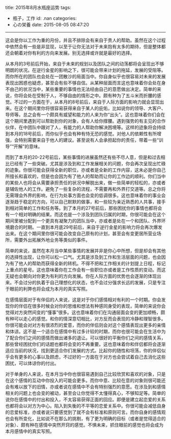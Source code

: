 title: 2015年8月水瓶座运势
tags:
  - 瓶子，工作
id: .nan
categories:
  - 心の栄養
date: 2015-08-05 08:47:20
---

这会是你以工作为重的月份，并且不排除会有来自于贵人的帮助。虽然在这个过程中依然会有一些是非显现，以至于让你无法对于未来抱有太多的期待，但是整体都还会朝着对你有利的方向来发展。别无选择或许就是最好的选择。

从本月的3号前后开始，来自于未来的规划以及团队之间的动荡都将会呈现出不够明朗的状况。在逆行金星的影响之下，很可能会带来计划的拖延，发展的受阻等。而你所在的团队也会处在一团散沙的局面当中。你自身似乎也很容易对未来的发展表现出困惑也疑虑，甚至会有些不够自信。从某种层面而言这也意味着你会处在身不由己的状况当中，某些重要的事情也无法经由自己的意愿做出决定。简单的来说，你将会处在受制于人，不够自由的情形之中。颇有种为了五斗米而折腰的感觉。不过的一方面在于，从本月的8号前后，来自于人际方面的影响力就会显现出来。在这个期间里你将很容易获得来自于某人的庇佑，比如说你的领导、大客户、导师等。总之会有一个颇具有威望和能力的人来为你“出头”。这也意味着你们会在这个期间里遇到可以帮助到你的对象，会有人给你撑腰。遇到强势的有主见的合作伙伴，在中团队中跟对了人，有能力的人帮助你解决困境等。这样的迹象将会持续到本月的18号前后，而你似乎也会有种有恃无恐的感觉。对他人的依赖性有所增强，会特别需要来自于他人的建议。甚至说有人会承担起你的责任，带着一些“训导”“开解”的意味。

而到了本月的20-22号前后，某些事情的进展虽然还有些不尽人意，但是和过去相比已经有了一些突破。尤其是涉及到和工作发展相关的问题，你会再次呈现出忙碌的迹象。你很可能会获得全新的职位，亦或者是全新的工作内容，这未必是你自己所擅长和喜欢的，但是也会因为有了他人的帮助而让你的工作边的顺利。你们当中的某些人也将会从需要承担责任的状况中解脱出来，做一些简单的轻松的，亦或者是辅佐他人的工作。避免了一些复杂的流程，不需要再和外界打交道等。总之你将无需理会外界的影响，在行为处事方面也会变的低调很多。这也意味着你的事业会逐渐趋于稳定的方向，可以自己默默的做事，和一些较为亲近熟悉的人共事，接手到相对简单的工作和任务等。到了本月的27号前后，那些困扰你的事情也都将会有一个相对明确的结果。而这也是一个涉及到团队归属的时期，你很可能会在这个期间里被分配到一个更具有凝聚力的团队当中，亦或者是处在一个和团队、外界环境磨合的时期。一直到本月底29号前后，来自于逆行金星的影响力将会再次爆发出来。在这个期间里你很可能会改变自己原有的计划，甚至会有变更居所营业场所，需要外出拓展外地业务等类似的事件。

简单的来说，虽然在本月当中某些事情的发展并非是你心中所想，但是却会有其他的选择性出现，让你可以松一口气。尤其是涉及到工作和生活层面的问题，也会因为有了他人的帮助而获得全新的转机。不得不把和工作相关的计划提上日程，标记上重点的星号。这也意味着你在工作会有一些职位亦或者是工作性质的变动。而这无疑也会朝向对你更为有利的方向发展。你在人际方面的优势也会逐渐的体现出来。不会过分的执着于自己理想化的状态，也不会过分强求长远的发展，只是专注于眼前的利弊也将会成为本月的真实写照。

在感情层面对于有伴侣的人来说，这是对于你们感情相对有利的一个时期。你会发现你的伴侣在很多时候会对你的思维和想法有种感同身受的表现，简单的来说你会觉得对方突然间变的“懂事”很多。这也意味着你们在沟通层面会变的更加顺畅，颇有种可以走心的感觉。和你的情深意切相比，对方反而会表现的冷静和理智很多。你很可能会对对方有很浓烈的爱意，而你的伴侣则会对这个感情表现出更多的亲情和体谅。这不是一个适合在感情中有过多计较的时期，而你也很可能会在生活中为了配合你们之间的感情而做出诸多的退让。可以很好的平衡你们之间的感情关系，那些曾经困扰你们的话题也都将会变的不再重要。这也意味着你和伴侣都将会逐渐适应当前的状况，找到更适合你们发展的方式。比起你的随性和坦荡，你的伴侣似乎会有更多的心事以及顾虑，不过好的一方面在于对方也会尝试着自己去消化这些困扰，可以体谅你的付出。

对于单身的人来说，在本月当中你也很容易遇到自己比较欣赏和喜欢的对象，只是在这个感情的互动中你投入的可能会更多。而你中意、比较在意的对象则很可能还会有难以放下的旧情，亦或者说在感情中不会有特别强烈的意愿。在涉及到和感情相关的问题上也会变的被动，甚至会让你觉得不太懂得真心，不够知足等。简单的说你在感情中的付出和投入，不太容易获得正面的回应。即便是建立起恋爱的关系也都将会以对方为中心。陷入到失衡的不平等的恋爱关系中。你很可能会减低自身的恋爱标准，亦或者说只要感觉到了就不会有标准和原则可言。而你自身的感情观也会有所变化，比如说不在那么的挑剔，有了更为明确的目标（或者是觉得适合的对象）、颇有种在感情中突然开窍的感觉。不惧未来，抓住眼前的感觉也将会成为本月感情中的真实写照。